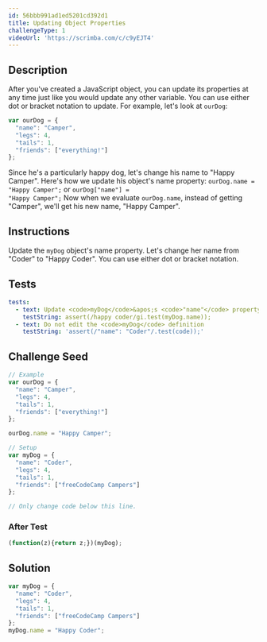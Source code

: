 ```yaml
---
id: 56bbb991ad1ed5201cd392d1
title: Updating Object Properties
challengeType: 1
videoUrl: 'https://scrimba.com/c/c9yEJT4'
---
```


## Description
<section id='description'>
After you've created a JavaScript object, you can update its properties at any time just like you would update any other variable. You can use either dot or bracket notation to update.
For example, let's look at <code>ourDog</code>:

```js
var ourDog = {
  "name": "Camper",
  "legs": 4,
  "tails": 1,
  "friends": ["everything!"]
};
```

Since he's a particularly happy dog, let's change his name to "Happy Camper". Here's how we update his object's name property:
<code>ourDog.name = "Happy Camper";</code> or
<code>ourDog["name"] = "Happy Camper";</code>
Now when we evaluate <code>ourDog.name</code>, instead of getting "Camper", we'll get his new name, "Happy Camper".
</section>

## Instructions
<section id='instructions'>
Update the <code>myDog</code> object's name property. Let's change her name from "Coder" to "Happy Coder". You can use either dot or bracket notation.
</section>

## Tests
<section id='tests'>

```yml
tests:
  - text: Update <code>myDog</code>&apos;s <code>"name"</code> property to equal "Happy Coder".
    testString: assert(/happy coder/gi.test(myDog.name));
  - text: Do not edit the <code>myDog</code> definition
    testString: 'assert(/"name": "Coder"/.test(code));'

```

</section>

## Challenge Seed
<section id='challengeSeed'>

<div id='js-seed'>

```js
// Example
var ourDog = {
  "name": "Camper",
  "legs": 4,
  "tails": 1,
  "friends": ["everything!"]
};

ourDog.name = "Happy Camper";

// Setup
var myDog = {
  "name": "Coder",
  "legs": 4,
  "tails": 1,
  "friends": ["freeCodeCamp Campers"]
};

// Only change code below this line.


```

</div>


### After Test
<div id='js-teardown'>

```js
(function(z){return z;})(myDog);
```

</div>

</section>

## Solution
<section id='solution'>


```js
var myDog = {
  "name": "Coder",
  "legs": 4,
  "tails": 1,
  "friends": ["freeCodeCamp Campers"]
};
myDog.name = "Happy Coder";
```

</section>
